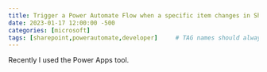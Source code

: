 ```yaml
---
title: Trigger a Power Automate Flow when a specific item changes in Sharepoint List
date: 2023-01-17 12:00:00 -500
categories: [microsoft]
tags: [sharepoint,powerautomate,developer]     # TAG names should always be lowercase
---
```


Recently I used the Power Apps tool.

